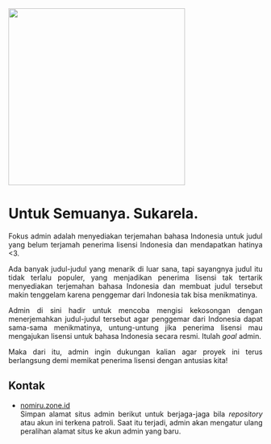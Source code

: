 <div align="center">

<div align="justify">

<img src="https://pomf2.lain.la/f/t7n08nic.jpg" alt="" width="350" style="max-width:100%; height:auto;" />

# Untuk Semuanya. Sukarela.

</div>

<div align="justify">

Fokus admin adalah menyediakan terjemahan bahasa Indonesia untuk judul yang belum terjamah penerima lisensi Indonesia dan mendapatkan hatinya <3.

Ada banyak judul-judul yang menarik di luar sana, tapi sayangnya judul itu tidak terlalu populer, yang menjadikan penerima lisensi tak tertarik menyediakan terjemahan bahasa Indonesia dan membuat judul tersebut makin tenggelam karena penggemar dari Indonesia tak bisa menikmatinya.

Admin di sini hadir untuk mencoba mengisi kekosongan dengan menerjemahkan judul-judul tersebut agar penggemar dari Indonesia dapat sama-sama menikmatinya, untung-untung jika penerima lisensi mau mengajukan lisensi untuk bahasa Indonesia secara resmi. Itulah _goal_ admin.

Maka dari itu, admin ingin dukungan kalian agar proyek ini terus berlangsung demi memikat penerima lisensi dengan antusias kita!

## Kontak
- [nomiru.zone.id](https://nomiru.zone.id)<br>
Simpan alamat situs admin berikut untuk berjaga-jaga bila _repository_ atau akun ini terkena patroli. Saat itu terjadi, admin akan mengatur ulang peralihan alamat situs  ke akun admin yang baru.

</div>